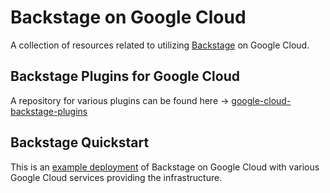 # Backstage on Google Cloud

A collection of resources related to utilizing [Backstage][backstage] on Google
Cloud.

## Backstage Plugins for Google Cloud

A repository for various plugins can be found here ->
[google-cloud-backstage-plugins][backstage-cloudworkstations]

## Backstage Quickstart

This is an [example deployment][quickstart] of Backstage on Google Cloud with
various Google Cloud services providing the infrastructure.

<!-- LINKS: https://www.markdownguide.org/basic-syntax/#reference-style-links -->

[backstage]: https://backstage.io
[backstage-cloudworkstations]:
    https://github.com/googlecloudplatform/google-cloud-backstage-plugins
[quickstart]: ./backstage-quickstart/README.md
